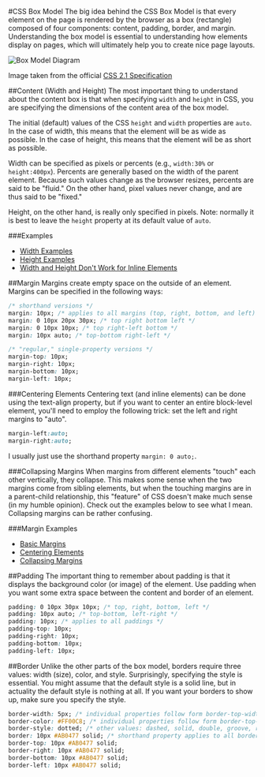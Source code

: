 #CSS Box Model
The big idea behind the CSS Box Model is that every element on the page is rendered by the browser as a box (rectangle) composed of four components: content, padding, border, and margin. Understanding the box model is essential to understanding how elements display on pages, which will ultimately help you to create nice page layouts.

![Box Model Diagram](http://www.w3.org/TR/CSS2/images/boxdim.png)

Image taken from the official [CSS 2.1 Specification](http://www.w3.org/TR/CSS21/box.html)

##Content (Width and Height)
The most important thing to understand about the content box is that when specifying `width` and `height` in CSS, you are specifying the dimensions of the content area of the box model.

The initial (default) values of the CSS `height` and `width` properties are `auto`. In the case of width, this means that the element will be as wide as possible. In the case of height, this means that the element will be as short as possible.

Width can be specified as pixels or percents (e.g., `width:30%` or `height:400px`). Percents are generally based on the width of the parent element. Because such values change as the browser resizes, percents are said to be "fluid." On the other hand, pixel values never change, and are thus said to be "fixed."

Height, on the other hand, is really only specified in pixels. Note: normally it is best to leave the `height` property at its default value of `auto`.

###Examples

* [Width Examples](http://jsfiddle.net/cameron89/GbwFJ/)
* [Height Examples](http://jsfiddle.net/cameron89/qHLQC/)
* [Width and Height Don't Work for Inline Elements](http://jsfiddle.net/cameron89/wL64c/)

##Margin
Margins create empty space on the outside of an element. Margins can be specified in the following ways:

```css
/* shorthand versions */
margin: 10px; /* applies to all margins (top, right, bottom, and left) */
margin: 0 10px 20px 30px; /* top right bottom left */
margin: 0 10px 10px; /* top right-left bottom */
margin: 10px auto; /* top-bottom right-left */

/* "regular," single-property versions */
margin-top: 10px;
margin-right: 10px;
margin-bottom: 10px;
margin-left: 10px;
```

###Centering Elements
Centering text (and inline elements) can be done using the text-align property, but if you want to center an entire block-level element, you'll need to employ the following trick: set the left and right margins to "auto".

```css
margin-left:auto;
margin-right:auto;
```

I usually just use the shorthand property `margin: 0 auto;`.

###Collapsing Margins
When margins from different elements "touch" each other vertically, they collapse. This makes some sense when the two margins come from sibling elements, but when the touching margins are in a parent-child relationship, this "feature" of CSS doesn't make much sense (in my humble opinion). Check out the examples below to see what I mean. Collapsing margins can be rather confusing.

###Margin Examples

* [Basic Margins](http://jsfiddle.net/cameron89/bmEWU/)
* [Centering Elements]()
* [Collapsing Margins]()


##Padding
The important thing to remember about padding is that it displays the background color (or image) of the element. Use padding when you want some extra space between the content and border of an element.

```css
padding: 0 10px 30px 10px; /* top, right, bottom, left */
padding: 10px auto; /* top-bottom, left-right */
padding: 10px; /* applies to all paddings */
padding-top: 10px;
padding-right: 10px;
padding-bottom: 10px;
padding-left: 10px;
```

##Border
Unlike the other parts of the box model, borders require three values: width (size), color, and style. Surprisingly, specifying the style is essential. You might assume that the default style is a solid line, but in actuality the default style is nothing at all. If you want your borders to show up, make sure you specify the style.

```css
border-width: 5px; /* individual properties follow form border-top-width */
border-color: #FF00C8; /* individual properties follow form border-top-color */
border-style: dotted; /* other values: dashed, solid, double, groove, ridge, inset, outset */
border: 10px #AB0477 solid; /* shorthand property applies to all borders (order doesn't matter) */
border-top: 10px #AB0477 solid;
border-right: 10px #AB0477 solid;
border-bottom: 10px #AB0477 solid;
border-left: 10px #AB0477 solid;
```
